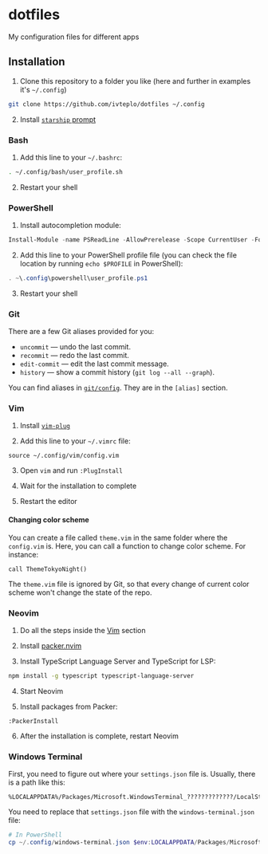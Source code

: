 # dotfiles
My configuration files for different apps

## Installation
1. Clone this repository to a folder you like (here and further in examples it's `~/.config`)
```bash
git clone https://github.com/ivteplo/dotfiles ~/.config
```

2. Install [`starship` prompt](https://starship.rs/)

### Bash

1. Add this line to your `~/.bashrc`:
```bash
. ~/.config/bash/user_profile.sh
```

2. Restart your shell

### PowerShell

1. Install autocompletion module:
```powershell
Install-Module -name PSReadLine -AllowPrerelease -Scope CurrentUser -Force -SkipPublisherCheck
```

2. Add this line to your PowerShell profile file (you can check the file location by running `echo $PROFILE` in PowerShell):
```powershell
. ~\.config\powershell\user_profile.ps1
```

3. Restart your shell

### Git

There are a few Git aliases provided for you:
- `uncommit` — undo the last commit.
- `recommit` — redo the last commit.
- `edit-commit` — edit the last commit message.
- `history` — show a commit history (`git log --all --graph`).

You can find aliases in [`git/config`](./git/config). They are in the 
`[alias]` section.

### Vim

1. Install [`vim-plug`](https://github.com/junegunn/vim-plug#installation)

2. Add this line to your `~/.vimrc` file:
```vim
source ~/.config/vim/config.vim
```

3. Open `vim` and run `:PlugInstall`

4. Wait for the installation to complete

5. Restart the editor

#### Changing color scheme

You can create a file called `theme.vim` in the same folder where the `config.vim` is. Here, you can call a function to change color scheme. For instance:

```vim
call ThemeTokyoNight()
```

The `theme.vim` file is ignored by Git, so that every change of current color scheme won't change the state of the repo.

### Neovim

1. Do all the steps inside the [Vim](#vim) section

2. Install [packer.nvim](https://github.com/wbthomason/packer.nvim)

3. Install TypeScript Language Server and TypeScript for LSP:

```bash
npm install -g typescript typescript-language-server
```

4. Start Neovim

5. Install packages from Packer:

```vim
:PackerInstall
```

6. After the installation is complete, restart Neovim

### Windows Terminal

First, you need to figure out where your `settings.json` file is. Usually, there is a path like this:

```
%LOCALAPPDATA%/Packages/Microsoft.WindowsTerminal_?????????????/LocalState/settings.json
```

You need to replace that `settings.json` file with the `windows-terminal.json` file:

```powershell
# In PowerShell
cp ~/.config/windows-terminal.json $env:LOCALAPPDATA/Packages/Microsoft.WindowsTerminal_?????????????/LocalState/settings.json
```
